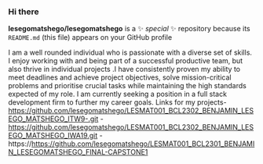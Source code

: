 ### Hi there
**lesegomatshego/lesegomatshego** is a ✨ _special_ ✨ repository because its `README.md` (this file) appears on your GitHub profile

I am a well rounded individual who is passionate with a diverse set of skills. I enjoy working with and being part of a successful productive team, but also thrive in individual projects .I have consistently proven my ability to meet deadlines and achieve project objectives, solve mission-critical problems and prioritise crucial tasks while maintaining the high standards expected of my role. I am currently seeking a position in a full stack development firm to further my career goals.
Links for my projects-https://github.com/lesegomatshego/LESMAT001_BCL2302_BENJAMIN_LESEGO_MATSHEGO_ITW9-.git
                     -https://github.com/lesegomatshego/LESMAT001_BCL2302_BENJAMIN_LESEGO_MATSHEGO_IWA19.git
                    -https://https://github.com/lesegomatshego/LESMAT001_BCL2301_BENJAMIN_LESEGOMATSHEGO_FINAL-CAPSTONE1
